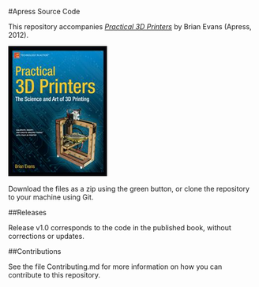 #Apress Source Code

This repository accompanies [*Practical 3D Printers*](http://www.apress.com/9781430243922) by Brian Evans (Apress, 2012).

![Cover image](9781430243922.jpg)

Download the files as a zip using the green button, or clone the repository to your machine using Git.

##Releases

Release v1.0 corresponds to the code in the published book, without corrections or updates.

##Contributions

See the file Contributing.md for more information on how you can contribute to this repository.
